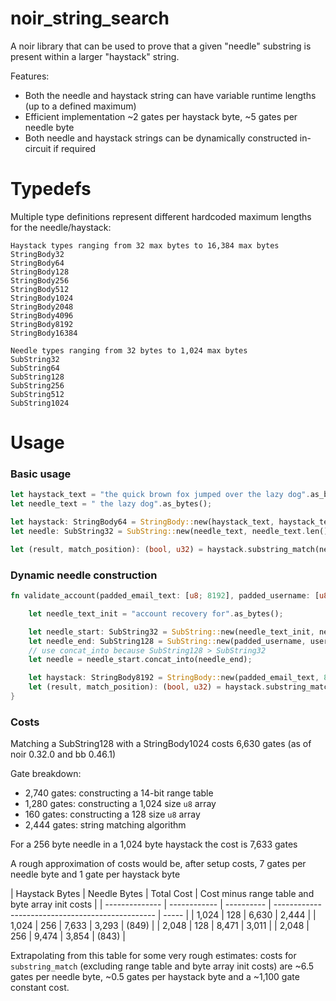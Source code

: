 # noir_string_search

A noir library that can be used to prove that a given "needle" substring is present within a larger "haystack" string.

Features:

- Both the needle and haystack string can have variable runtime lengths (up to a defined maximum)
- Efficient implementation ~2 gates per haystack byte, ~5 gates per needle byte
- Both needle and haystack strings can be dynamically constructed in-circuit if required

# Typedefs

Multiple type definitions represent different hardcoded maximum lengths for the needle/haystack:

```
Haystack types ranging from 32 max bytes to 16,384 max bytes
StringBody32
StringBody64
StringBody128
StringBody256
StringBody512
StringBody1024
StringBody2048
StringBody4096
StringBody8192
StringBody16384
```

```
Needle types ranging from 32 bytes to 1,024 max bytes
SubString32
SubString64
SubString128
SubString256
SubString512
SubString1024
```

# Usage

### Basic usage

```rust
let haystack_text = "the quick brown fox jumped over the lazy dog".as_bytes();
let needle_text = " the lazy dog".as_bytes();

let haystack: StringBody64 = StringBody::new(haystack_text, haystack_text.len());
let needle: SubString32 = SubString::new(needle_text, needle_text.len());

let (result, match_position): (bool, u32) = haystack.substring_match(needle);
```

### Dynamic needle construction

```rust
fn validate_account(padded_email_text: [u8; 8192], padded_username: [u8; 100], username_length: u32) {

    let needle_text_init = "account recovery for".as_bytes();

    let needle_start: SubString32 = SubString::new(needle_text_init, needle_text_init.len());
    let needle_end: SubString128 = SubString::new(padded_username, username_length);
    // use concat_into because SubString128 > SubString32
    let needle = needle_start.concat_into(needle_end);

    let haystack: StringBody8192 = StringBody::new(padded_email_text, 8192);
    let (result, match_position): (bool, u32) = haystack.substring_match(needle);
}
```

### Costs

Matching a SubString128 with a StringBody1024 costs 6,630 gates (as of noir 0.32.0 and bb 0.46.1)

Gate breakdown:

- 2,740 gates: constructing a 14-bit range table
- 1,280 gates: constructing a 1,024 size `u8` array
- 160 gates: constructing a 128 size `u8` array
- 2,444 gates: string matching algorithm

For a 256 byte needle in a 1,024 byte haystack the cost is 7,633 gates

A rough approximation of costs would be, after setup costs, 7 gates per needle byte and 1 gate per haystack byte

| Haystack Bytes | Needle Bytes | Total Cost | Cost minus range table and byte array init costs |
| -------------- | ------------ | ---------- | ------------------------------------------------ | ----- |
| 1,024          | 128          | 6,630      | 2,444                                            |
| 1,024          | 256          | 7,633      | 3,293                                            | (849) |
| 2,048          | 128          | 8,471      | 3,011                                            |
| 2,048          | 256          | 9,474      | 3,854                                            | (843) |

Extrapolating from this table for some very rough estimates: costs for `substring_match` (excluding range table and byte array init costs) are ~6.5 gates per needle byte, ~0.5 gates per haystack byte and a ~1,100 gate constant cost.
